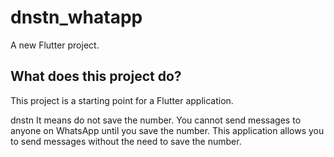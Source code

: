 # dnstn_whatapp

A new Flutter project.

## What does this project do?

This project is a starting point for a Flutter application.

dnstn It means do not save the number. You cannot send messages to anyone on WhatsApp until you save the number.
This application allows you to send messages without the need to save the number.




